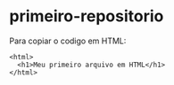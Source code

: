 # primeiro-repositorio


Para copiar o codigo em HTML:
```
<html>
  <h1>Meu primeiro arquivo em HTML</h1>
</html>
```
